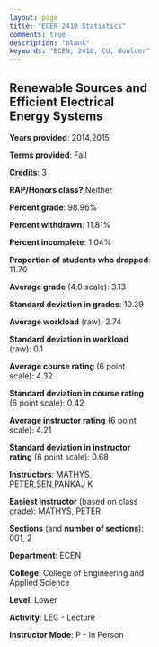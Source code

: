 ```yaml
---
layout: page
title: "ECEN 2410 Statistics"
comments: true
description: "blank"
keywords: "ECEN, 2410, CU, Boulder"
--- 
```

<head>
<script src="https://ajax.googleapis.com/ajax/libs/jquery/2.1.3/jquery.min.js"></script>
<script src="https://dl.dropboxusercontent.com/s/pc42nxpaw1ea4o9/highcharts.js?dl=0"></script>
<!-- <script src="../assets/js/highcharts.js"></script> -->
<style type="text/css">@font-face {
	font-family: "Bebas Neue";
	src: url(https://www.filehosting.org/file/details/544349/BebasNeue%20Regular.otf) format("opentype");
	}
	h1.Bebas { 
		font-family: "Bebas Neue", Verdana, Tahoma;
	}
</style>
</head>
<body>
	<div id="container" style="float: right; width: 45%; height: 88%; margin-left: 2.5%; margin-right: 2.5%;"></div>
	<script language="JavaScript">
		$(document).ready(function() {
		var chart = {type: 'column'};
		var title = {text: 'Grade Distribution'};
		var xAxis = {categories: ['A','B','C','D','F'],crosshair: true};
		var yAxis = {min: 0,title: {text: 'Percentage'}};
		var tooltip = {headerFormat: '<center><b><span style="font-size:20px">{point.key}</span></b></center>',
		               pointFormat: '<td style="padding:0"><b>{point.y:.1f}%</b></td>',
		               footerFormat: '</table>',shared: true,useHTML: true};
		var plotOptions = {column: {pointPadding: 0.0,borderWidth: 0}};  
		var credits = {enabled: false};var series= [{name: 'Percent',data: [35.96,42.7,21.35,0.0,0.0,]}];
		var json = {};
		json.chart = chart;
		json.title = title;
		json.tooltip = tooltip;
		json.xAxis = xAxis;
		json.yAxis = yAxis;  
		json.series = series;
		json.plotOptions = plotOptions;  
		json.credits = credits;
		$('#container').highcharts(json);
	});
	</script>
</body>
			   
## Renewable Sources and Efficient Electrical Energy Systems

**Years provided**: 2014,2015

**Terms provided**: Fall

**Credits**: 3

**RAP/Honors class?** Neither

**Percent grade**: 98.96%

**Percent withdrawn**: 11.81%

**Percent incomplete**: 1.04%

**Proportion of students who dropped**: 11.76

**Average grade** (4.0 scale): 3.13

**Standard deviation in grades**: 10.39

**Average workload** (raw): 2.74

**Standard deviation in workload** (raw): 0.1

**Average course rating** (6 point scale): 4.32

**Standard deviation in course rating** (6 point scale): 0.42

**Average instructor rating** (6 point scale): 4.21

**Standard deviation in instructor rating** (6 point scale): 0.68

**Instructors**: MATHYS, PETER,SEN,PANKAJ K

**Easiest instructor** (based on class grade): MATHYS, PETER

**Sections** (and **number of sections**): 001, 2

**Department**: ECEN

**College**: College of Engineering and Applied Science

**Level**: Lower

**Activity**: LEC - Lecture

**Instructor Mode**: P  - In Person